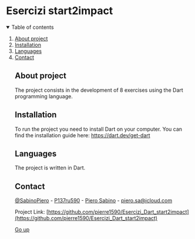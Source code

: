 # Esercizi start2impact 
<details open="open">
    <summary>Table of contents</summary>
    <ol>
        <li><a href="">About project</a></li>
        <li><a href="">Installation</a></li>
        <li><a href="">Languages</a></li>
        <li><a href="">Contact</a></li>
  

## About project
The project consists in the development of 8 exercises using the Dart programming language.

## Installation
To run the project you need to install Dart on your computer. You can find the installation guide here: https://dart.dev/get-dart

## Languages
The project is written in Dart.

## Contact
[@SabinoPiero](https://twitter.com/SabinoPiero) - [P137ru590](https://www.instagram.com/p137ru590/?hl=it) - [Piero Sabino](https://www.linkedin.com/in/pierosabino/) - piero.sa@icloud.com

Project Link: [https://github.com/pierre1590/Esercizi_Dart_start2impact](https://github.com/pierre1590/Esercizi_Dart_start2impact)

[Go up](#Top)






 